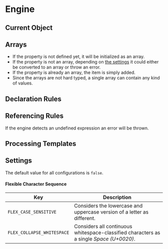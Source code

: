 # Engine

## Current Object

## Arrays

- If the property is not defined yet, it will be initialized as an array.
- If the property is not an array, depending on [the settings](SETTINGS.md) it could either be converted to an array or throw an error.
- If the property is already an array, the item is simply added.
- Since the arrays are not hard typed, a single array can contain any kind of values.

## Declaration Rules

## Referencing Rules

If the engine detects an undefined expression an error will be thrown.

## Processing Templates

## Settings

The default value for all configurations is `false`.

#### Flexible Character Sequence

| Key | Description
|---|---
|`FLEX_CASE_SENSITIVE`| Considers the lowercase and uppercase version of a letter as different.
|`FLEX_COLLAPSE_WHITESPACE`| Considers all continuous whitespace-classified characters as a single *Space (U+0020)*.
